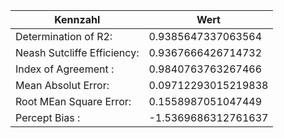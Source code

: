 | Kennzahl | Wert | 
 |---|---|
|Determination of R2:| 0.9385647337063564|
|Neash Sutcliffe Efficiency:| 0.9367666426714732|
|Index of Agreement :| 0.9840763763267466|
|Mean Absolut Error: | 0.09712293015219838|
|Root MEan Square Error: | 0.1558987051047449|
|Percept Bias :| -1.5369686312761637|
